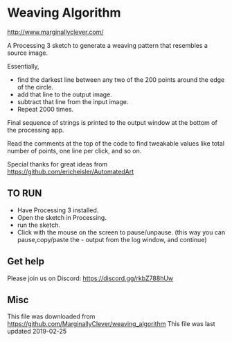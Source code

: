 # Weaving Algorithm #

http://www.marginallyclever.com/

A Processing 3 sketch to generate a weaving pattern that resembles a source image.

Essentially, 

* find the darkest line between any two of the 200 points around the edge of the circle.
* add that line to the output image.
* subtract that line from the input image.
* Repeat 2000 times.

Final sequence of strings is printed to the output window at the bottom of the processing app.

Read the comments at the top of the code to find tweakable values like total number of points,
one line per click, and so on.

Special thanks for great ideas from https://github.com/ericheisler/AutomatedArt

## TO RUN ##

- Have Processing 3 installed.
- Open the sketch in Processing.
- run the sketch.
- Click with the mouse on the screen to pause/unpause.  (this way you can pause,copy/paste the - output from the log window, and continue)

## Get help ##

Please join us on Discord: https://discord.gg/rkbZ788hUw

## Misc ##

This file was downloaded from https://github.com/MarginallyClever/weaving_algorithm
This file was last updated 2019-02-25
